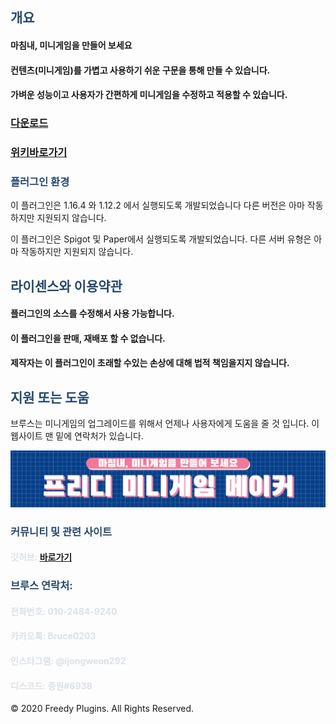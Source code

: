 
## <font color='#27496d'>개요</font>

#### 마침내, 미니게임을 만들어 보세요

#### 컨텐츠(미니게임)를 가볍고 사용하기 쉬운 구문을 통해 만들 수 있습니다.

#### 가벼운 성능이고 사용자가 간편하게 미니게임을 수정하고 적용할 수 있습니다.

### [ 다운로드 ](https://github.com/FreedyPlugins/FreedyMinigameMaker/releases/latest/download/FreedyMinigameMaker.jar)

### [ 위키바로가기 ](./FreedyMinigameMakerWiki)


### <font color='#27496d'>플러그인 환경</font>

이 플러그인은 1.16.4 와 1.12.2 에서 실행되도록 개발되었습니다 다른 버전은 아마 작동하지만 지원되지 않습니다.

이 플러그인은 Spigot 및 Paper에서 실행되도록 개발되었습니다. 다른 서버 유형은 아마 작동하지만 지원되지 않습니다.


## <font color='#27496d'>라이센스와 이용약관</font>

#### 플러그인의 소스를 수정해서 사용 가능합니다.

#### 이 플러그인을 판매, 재배포 할 수 없습니다.

#### 제작자는 이 플러그인이 초래할 수있는 손상에 대해 법적 책임을지지 않습니다.


## <font color='#27496d'>지원 또는 도움</font>
브루스는 미니게임의 업그레이드를 위해서 언제나 사용자에게 도움을 줄 것 입니다. 이 웹사이트 맨 밑에 연락처가 있습니다.


![image](FreedyMinigameMaker.png)


### <font color='#27496d'>커뮤니티 및 관련 사이트</font>

#### <font color='#dae1e7'>깃허브: </font> [바로가기](https://github.com/FreedyPlugins)


### <font color='#27496d'>브루스 연락처:</font>  

#### <font color='#dae1e7'>전화번호: 010-2484-9240</font>  
#### <font color='#dae1e7'>카카오톡: Bruce0203</font>  
#### <font color='#dae1e7'>인스타그램: @ijongweon292</font>  
#### <font color='#dae1e7'>디스코드: 종원#6938</font>  


© 2020 Freedy Plugins. All Rights Reserved.
